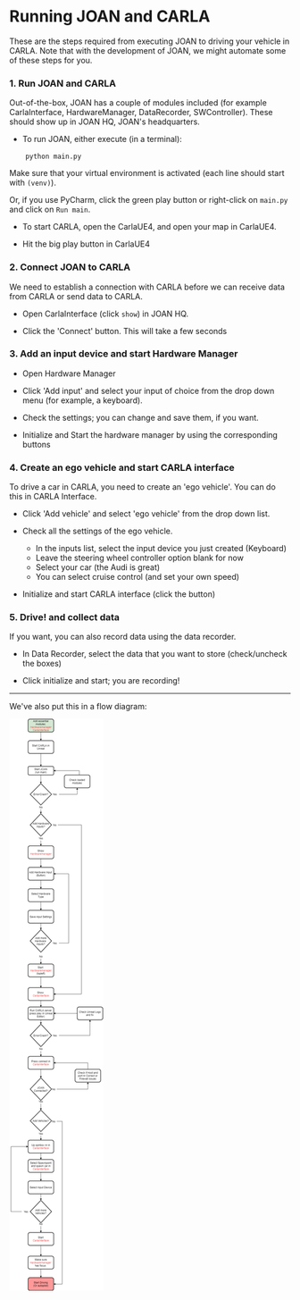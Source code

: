 # Running JOAN and CARLA

These are the steps required from executing JOAN to driving your vehicle in CARLA. Note that with the development of JOAN, we might automate some of these steps for you.

### 1. Run JOAN and CARLA

Out-of-the-box, JOAN has a couple of modules included (for example CarlaInterface, HardwareManager, DataRecorder, SWController). These should show up in JOAN HQ, JOAN's headquarters.

- To run JOAN, either execute (in a terminal):
```
    python main.py
```
    
Make sure that your virtual environment is activated (each line should start with `(venv)`).

Or, if you use PyCharm, click the green play button or right-click on `main.py` and click on `Run main`.

- To start CARLA, open the CarlaUE4, and open your map in CarlaUE4. 

- Hit the big play button in CarlaUE4

### 2. Connect JOAN to CARLA

We need to establish a connection with CARLA before we can receive data from CARLA or send data to CARLA.

- Open CarlaInterface (click `show`) in JOAN HQ.

- Click the 'Connect' button. This will take a few seconds

### 3. Add an input device and start Hardware Manager

- Open Hardware Manager

- Click 'Add input' and select your input of choice from the drop down menu (for example, a keyboard). 

- Check the settings; you can change and save them, if you want.

- Initialize and Start the hardware manager by using the corresponding buttons

<!-- ![Hardware Setup](gifs/joan-workflow-hardware-setup.gif) -->

### 4. Create an ego vehicle and start CARLA interface

To drive a car in CARLA, you need to create an 'ego vehicle'. You can do this in CARLA Interface.

- Click 'Add vehicle' and select 'ego vehicle' from the drop down list.

- Check all the settings of the ego vehicle.

    - In the inputs list, select the input device you just created (Keyboard)
    - Leave the steering wheel controller option blank for now
    - Select your car (the Audi is great)
    - You can select cruise control (and set your own speed)
    
- Initialize and start CARLA interface (click the button)

### 5. Drive! and collect data

If you want, you can also record data using the data recorder.

- In Data Recorder, select the data that you want to store (check/uncheck the boxes)

- Click initialize and start; you are recording!


---

We've also put this in a flow diagram:

![workflow](imgs/joan-workflow-JOAN-workflow.png)